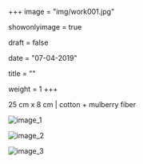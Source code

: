 +++
image = "img/work001.jpg"

showonlyimage = true

draft = false

date = "07-04-2019"

title = ""

weight = 1
+++

25 cm x 8 cm | cotton + mulberry fiber

![image_1][1]

![image_2][2]

![image_3][3]

[1]: /img/work_1/image_1.jpg
[2]: /img/work_1/image_2.jpg
[3]: /img/work_1/image_3.jpg
